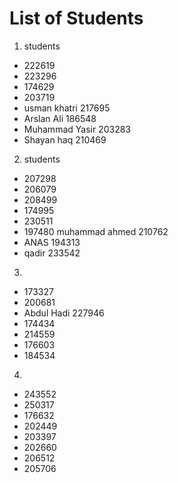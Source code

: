 # List of Students

1. students 

- 222619
- 223296
- 174629
- 203719
- usman khatri 217695
- Arslan Ali	186548
- Muhammad Yasir	203283
- Shayan haq	210469

2. students

- 207298
- 206079
- 208499
- 174995
- 230511
- 197480
muhammad ahmed	210762
- ANAS 194313
- qadir 233542


3.
- 173327
- 200681
- Abdul Hadi	227946
- 174434
- 214559
- 176603
- 184534

4. 
- 243552
- 250317
- 176632
- 202449
- 203397
- 202660
- 206512
- 205706